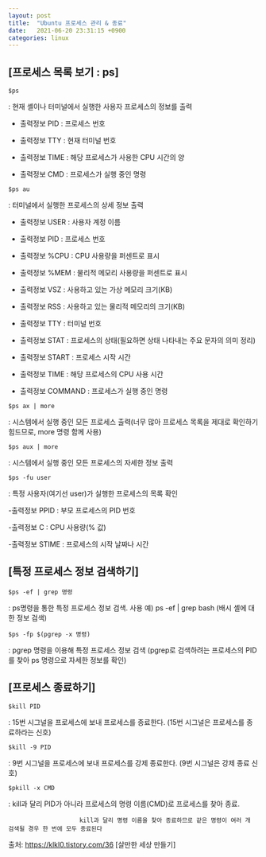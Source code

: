 ```yaml
---
layout: post
title:  "Ubuntu 프로세스 관리 & 종료"
date:   2021-06-20 23:31:15 +0900
categories: linux
---
```


## [프로세스 목록 보기 : ps]

```
$ps 
```

  : 현재 셸이나 터미널에서 실행한 사용자 프로세스의 정보를 출력

- 출력정보 PID : 프로세스 번호

- 출력정보 TTY : 현재 터미널 번호

- 출력정보 TIME : 해당 프로세스가 사용한 CPU 시간의 양

- 출력정보 CMD : 프로세스가 실행 중인 명령

 
```
$ps au 
```

: 터미널에서 실행한 프로세스의 상세 정보 출력

- 출력정보 USER : 사용자 계정 이름

- 출력정보 PID : 프로세스 번호

- 출력정보 %CPU : CPU 사용량을 퍼센트로 표시

- 출력정보 %MEM : 물리적 메모리 사용량을 퍼센트로 표시

- 출력정보 VSZ : 사용하고 있는 가상 메모리 크기(KB)

- 출력정보 RSS : 사용하고 있는 물리적 메모리의 크기(KB)

- 출력정보 TTY : 터미널 번호

- 출력정보 STAT : 프로세스의 상태(필요하면 상태 나타내는 주요 문자의 의미 정리)

- 출력정보 START : 프로세스 시작 시간

- 출력정보 TIME : 해당 프로세스의 CPU 사용 시간

- 출력정보 COMMAND : 프로세스가 실행 중인 명령

 
```
$ps ax | more
```

   : 시스템에서 실행 중인 모든 프로세스 출력(너무 많아 프로세스 목록을 제대로 확인하기 힘드므로, more 명령 함께 사용)

 
```
$ps aux | more
```

   : 시스템에서 실행 중인 모든 프로세스의 자세한 정보 출력

 
```
$ps -fu user
```

   : 특정 사용자(여기선 user)가 실행한 프로세스의 목록 확인

-출력정보 PPID : 부모 프로세스의 PID 번호

-출력정보 C : CPU 사용량(% 값) 

-출력정보 STIME : 프로세스의 시작 날짜나 시간

 

 

 

## [특정 프로세스 정보 검색하기]

```
$ps -ef | grep 명령
```

   : ps명령을 통한 특정 프로세스 정보 검색. 사용 예) ps -ef | grep bash (배시 셸에 대한 정보 검색) 

 
```
$ps -fp $(pgrep -x 명령)
```

 : pgrep 명령을 이용해 특정 프로세스 정보 검색 (pgrep로 검색하려는 프로세스의 PID를 찾아 ps 명령으로 자세한 정보를 확인)

 

 

 

## [프로세스 종료하기]

```
$kill PID
```

  : 15번 시그널을 프로세스에 보내 프로세스를 종료한다. (15번 시그널은 프로세스를 종료하라는 신호)

 
```
$kill -9 PID
```

 : 9번 시그널을 프로세스에 보내 프로세스를 강제 종료한다. (9번 시그널은 강제 종료 신호)

 
```
$pkill -x CMD
```

 : kill과 달리 PID가 아니라 프로세스의 명령 이름(CMD)로 프로세스를 찾아 종료.

                        kill과 달리 명령 이름을 찾아 종료하므로 같은 명령이 여러 개 검색될 경우 한 번에 모두 종료된다



출처: https://klkl0.tistory.com/36 [살만한 세상 만들기]